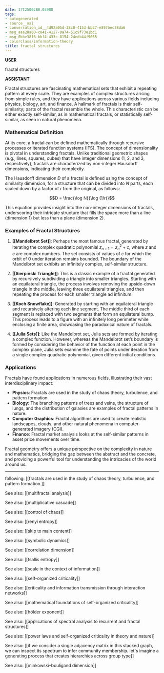```yaml
---
date: 1712500280.03988
tags:
- autogenerated
- source__oai
- conversation_id__4d92a05d-38c0-4153-bb37-e897bec78da6
- msg_aaa28a60-c841-4127-9a74-51c9f73e1bc1
- msg_0bbe38f6-bbf4-433c-8154-24edb44f9055
- colorclass/information-theory
title: fractal structures
---
```


**USER**

fractal structures


**ASSISTANT**

Fractal structures are fascinating mathematical sets that exhibit a repeating pattern at every scale. They are examples of complex structures arising from simple rules, and they have applications across various fields including physics, biology, art, and finance. A hallmark of fractals is their self-similarity; parts of the fractal resemble the whole. This characteristic can be either exactly self-similar, as in mathematical fractals, or statistically self-similar, as seen in natural phenomena.

### Mathematical Definition

At its core, a fractal can be defined mathematically through recursive processes or iterated function systems (IFS). The concept of dimensionality is pivotal in understanding fractals. Unlike traditional geometric shapes (e.g., lines, squares, cubes) that have integer dimensions (1, 2, and 3, respectively), fractals are characterized by non-integer Hausdorff dimensions, indicating their complexity.

The Hausdorff dimension $D$ of a fractal is defined using the concept of similarity dimension, for a structure that can be divided into $N$ parts, each scaled down by a factor of $r$ from the original, as follows:

$$D = \frac{\log N}{\log (1/r)}$$

This equation provides insight into the non-integer dimensions of fractals, underscoring their intricate structure that fills the space more than a line (dimension 1) but less than a plane (dimension 2).

### Examples of Fractal Structures

1. **[[Mandelbrot Set]]**: Perhaps the most famous fractal, generated by iterating the complex quadratic polynomial $z_{n+1} = z_n^2 + c$, where $z$ and $c$ are complex numbers. The set consists of values of $c$ for which the orbit of $0$ under iteration remains bounded. The boundary of the Mandelbrot set exhibits an infinitely complex, self-similar structure.

2. **[[Sierpinski Triangle]]**: This is a classic example of a fractal generated by recursively subdividing a triangle into smaller triangles. Starting with an equilateral triangle, the process involves removing the upside-down triangle in the middle, leaving three equilateral triangles, and then repeating the process for each smaller triangle ad infinitum.

3. **[[Koch Snowflake]]**: Generated by starting with an equilateral triangle and recursively altering each line segment. The middle third of each segment is replaced with two segments that form an equilateral bump. This process leads to a figure with an infinitely long perimeter while enclosing a finite area, showcasing the paradoxical nature of fractals.

4. **[[Julia Sets]]**: Like the Mandelbrot set, Julia sets are formed by iterating a complex function. However, whereas the Mandelbrot set’s boundary is formed by considering the behavior of the function at each point in the complex plane, Julia sets examine the fate of points under iteration from a single complex quadratic polynomial, given different initial conditions.

### Applications

Fractals have found applications in numerous fields, illustrating their vast interdisciplinary impact:

- **Physics**: Fractals are used in the study of chaos theory, turbulence, and pattern formation.
- **Biology**: The branching patterns of trees and veins, the structure of lungs, and the distribution of galaxies are examples of fractal patterns in nature.
- **Computer Graphics**: Fractal algorithms are used to create realistic landscapes, clouds, and other natural phenomena in computer-generated imagery (CGI).
- **Finance**: Fractal market analysis looks at the self-similar patterns in asset price movements over time.

Fractal geometry offers a unique perspective on the complexity in nature and mathematics, bridging the gap between the abstract and the concrete, and providing a powerful tool for understanding the intricacies of the world around us.


---


following: [[fractals are used in the study of chaos theory, turbulence, and pattern formation.]]

See also: [[multifractal analysis]]


See also: [[multiplicative cascade]]


See also: [[control of chaos]]


See also: [[renyi entropy]]


See also: [[skip to main content]]


See also: [[symbolic dynamics]]


See also: [[correlation dimension]]


See also: [[tsallis entropy]]


See also: [[scale in the context of information]]


See also: [[self-organized criticality]]


See also: [[criticality and information transmission through interaction networks]]


See also: [[mathematical foundations of self-organized criticality]]


See also: [[hölder exponent]]


See also: [[applications of spectral analysis to recurrent and fractal structures]]


See also: [[power laws and self-organized criticality in theory and nature]]


See also: [[if we consider a single adjacency matrix in this stacked graph, we can inspect its spectrum to infer community membership. let's imagine a generating process that creates hierarchies across group type]]


See also: [[minkowski–bouligand dimension]]